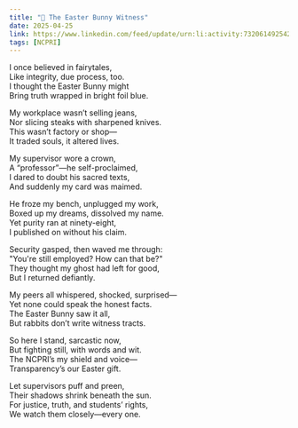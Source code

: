 ```yaml
---
title: "🐰 The Easter Bunny Witness"
date: 2025-04-25
link: https://www.linkedin.com/feed/update/urn:li:activity:7320614925427429376/
tags: [NCPRI]
---
```


I once believed in fairytales,  
Like integrity, due process, too.  
I thought the Easter Bunny might  
Bring truth wrapped in bright foil blue.

My workplace wasn’t selling jeans,  
Nor slicing steaks with sharpened knives.  
This wasn’t factory or shop—  
It traded souls, it altered lives.

My supervisor wore a crown,  
A “professor”—he self-proclaimed,  
I dared to doubt his sacred texts,  
And suddenly my card was maimed.

He froze my bench, unplugged my work,  
Boxed up my dreams, dissolved my name.  
Yet purity ran at ninety-eight,  
I published on without his claim.

Security gasped, then waved me through:  
"You're still employed? How can that be?"  
They thought my ghost had left for good,  
But I returned defiantly.

My peers all whispered, shocked, surprised—  
Yet none could speak the honest facts.  
The Easter Bunny saw it all,  
But rabbits don’t write witness tracts.

So here I stand, sarcastic now,  
But fighting still, with words and wit.  
The NCPRI’s my shield and voice—  
Transparency’s our Easter gift.

Let supervisors puff and preen,  
Their shadows shrink beneath the sun.  
For justice, truth, and students’ rights,  
We watch them closely—every one.
